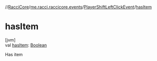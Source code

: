 //[RacciCore](../../../index.md)/[me.racci.raccicore.events](../index.md)/[PlayerShiftLeftClickEvent](index.md)/[hasItem](has-item.md)

# hasItem

[jvm]\
val [hasItem](has-item.md): [Boolean](https://kotlinlang.org/api/latest/jvm/stdlib/kotlin/-boolean/index.html)

Has item
